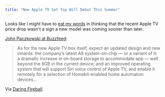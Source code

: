```yaml
---
title: "New Apple TV Set Top Will Debut This Summer"
---
```

<p>Looks like I might have to <a href="https://goodstuff.network/specials/13">eat my words</a> in thinking that the recent Apple TV price drop wasn't a sign a new model was coming sooner than later.</p>
<p><a href="https://www.buzzfeed.com/johnpaczkowski/new-apple-tv-set-top-will-debut-this-summer-with-app-store-s#.vfebGLLoL">John Paczkowski at Buzzfeed</a>:</p>
<blockquote><p>
  As for the new Apple TV box itself, expect an updated design and new innards: the company’s latest A8 system-on-chip — or a variant of it: a dramatic increase in on-board storage to accommodate app — well beyond the 8GB in the current device; and an improved operating system that will support Siri voice control of Apple TV, and enable it remotely for a selection of Homekit-enabled home automation devices...
</p></blockquote>
<p>Via <a href="https://daringfireball.net/linked/2015/03/20/paczkowski-apple-tv">Daring Fireball</a>.</p>
